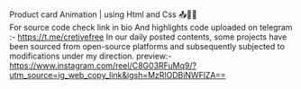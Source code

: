 Product card Animation | using Html and Css 📤💾✨  
For source code check link in bio And highlights code uploaded on telegram :- https://t.me/cretivefree
In our daily posted contents, some projects have been sourced from open-source platforms and subsequently subjected to modifications under my direction.
 preview:-https://www.instagram.com/reel/C8G03RFuMq9/?utm_source=ig_web_copy_link&igsh=MzRlODBiNWFlZA==

